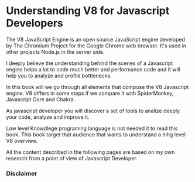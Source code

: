 # Understanding V8 for Javascript Developers

The V8 JavaScript Engine is an open source JavaScript engine developed by The Chromium Project for the Google Chrome web browser.  It's used in other projects Node.js in the server side.

I deeply believe the understanding behind the scenes of a Javascript engine helps a lot to code much better and performance code and it will help you to analyze and profile bottlenecks.

In this book will we go through all elements that compose the V8 Javascript engine. V8 differs in some steps if we compare it with SpiderMonkey, Javascript Core and Chakra.

As javascript developer you will discover a set of tools to analize deeply your code, analyze and improve it. 

Low level Knowdlege programing language is not needed it to read this book. This book target that audience that wants to understand a hihg level V8 overview.

All the content described in the following pages are based on my own research from a point of view of Javascript Developer.


### Disclaimer

